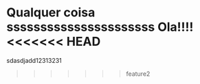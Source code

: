 Qualquer coisa ssssssssssssssssssssss
Ola!!!!
<<<<<<< HEAD
=======
sdasdjadd12313231
>>>>>>> feature2
